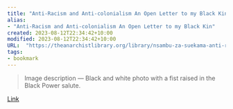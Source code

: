 ```yaml
---
title: "Anti-Racism and Anti-colonialism An Open Letter to my Black Kin"
alias:
- "Anti-Racism and Anti-colonialism An Open Letter to my Black Kin"
created: 2023-08-12T22:34:42+10:00
modified: 2023-08-12T22:34:42+10:00
URL:  "https://theanarchistlibrary.org/library/nsambu-za-suekama-anti-racism-and-anti-colonialism"
tags:
- bookmark
---
```


> Image description — Black and white photo with a fist raised in the Black Power salute.

[Link](https://theanarchistlibrary.org/library/nsambu-za-suekama-anti-racism-and-anti-colonialism)

